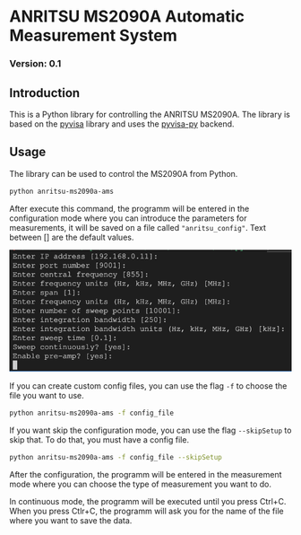 # ANRITSU MS2090A Automatic Measurement System
### Version: 0.1

## Introduction
This is a Python library for controlling the ANRITSU MS2090A. The library is based on the [pyvisa](https://pyvisa.readthedocs.io/en/stable/) library and uses the [pyvisa-py](https://pyvisa-py.readthedocs.io/en/latest/) backend.

## Usage
The library can be used to control the MS2090A from Python. 
```bash
python anritsu-ms2090a-ams
```

After execute this command, the programm will be entered in the configuration mode where you can introduce the parameters for measurements, it will be saved on a file called `"anritsu_config"`. Text between [] are the default values.

![](img/config_steps.png)

If you can create custom config files, you can use the flag `-f` to choose the file you want to use.

```bash
python anritsu-ms2090a-ams -f config_file
```

If you want skip the configuration mode, you can use the flag `--skipSetup` to skip that. To do that, you must have a config file.

```bash
python anritsu-ms2090a-ams -f config_file --skipSetup
```

After the configuration, the programm will be entered in the measurement mode where you can choose the type of measurement you want to do.

In continuous mode, the programm will be executed until you press Ctrl+C. When you press Ctlr+C, the programm will ask you for the name of the file where you want to save the data.